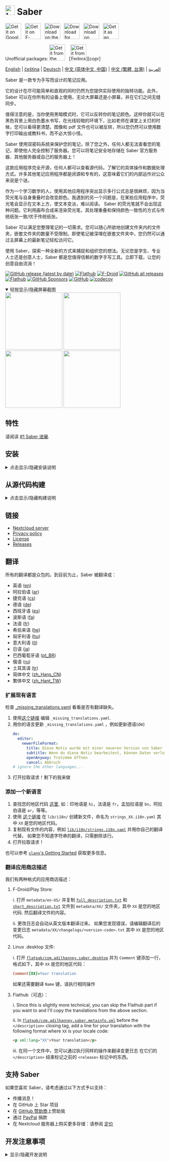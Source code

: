 # <img src="https://github.com/saber-notes/saber/raw/main/assets/icon/icon.png" width="30" height="30" alt="Logo"> Saber

[<img src='https://github.com/saber-notes/saber/blob/main/assets_raw/badges/google-play-badge.png'
    alt='Get it on Google Play'
    height=50>][google_play]
&nbsp;
[<img src="https://github.com/saber-notes/saber/blob/main/assets_raw/badges/f-droid-badge.png"
    alt="Get it on F-Droid"
    height=50>][f-droid]
&nbsp;
[<img src="https://github.com/saber-notes/saber/blob/main/assets_raw/badges/app-store-badge.svg"
    alt="Download on the App Store"
    height=50>][app_store]
&nbsp;
[<img src="https://github.com/saber-notes/saber/blob/main/assets_raw/badges/windows-badge.png"
    alt="Download for Windows"
    height=50>][download_windows]
&nbsp;
[<img src="https://github.com/saber-notes/saber/blob/main/assets_raw/badges/flathub-badge.svg"
    alt="Download on Flathub"
    height=50>][flathub]
&nbsp;
[<img src="https://github.com/saber-notes/saber/blob/main/assets_raw/badges/appimage-logo.png"
    alt="Get it as an AppImage"
    height=50>][download_appimage]

Unofficial packages:
[<img src="https://github.com/saber-notes/saber/blob/main/assets_raw/badges/snap-badge.svg"
    alt="Get it from the Snap Store"
    height=50>][snap]
&nbsp;
[<img src="https://github.com/saber-notes/saber/blob/main/assets_raw/badges/copr.png"
    alt="Get it from Fedora Copr"
    height=50>][copr]

[English](https://github.com/saber-notes/saber/blob/main/README.md) |
[čeština](https://github.com/saber-notes/saber/blob/main/README-cs.md) |
[Deutsch](https://github.com/saber-notes/saber/blob/main/README-de.md) |
[中文 (简体中文, 中国)](https://github.com/saber-notes/saber/blob/main/README-zh-CN.md) |
[中文 (繁體, 台灣)](https://github.com/saber-notes/saber/blob/main/README-zh-TW.md) |
[العربية](https://github.com/saber-notes/saber/blob/main/README-ar.md) 

Saber 是一款专为手写而设计的笔记应用。

它的设计在尽可能简单和直观的同时仍然为您提供实际使用的独特功能。此外，Saber 可以在你所有的设备上使用，无论大屏幕还是小屏幕，并在它们之间无缝同步。

值得注意的是，当你使用黑暗模式时，它可以反转你的笔记颜色。这样你就可以在黑色背景上用白色墨水书写，在光线较暗的环境下，比如老师在课堂上关灯的时候，您可以看得更清楚。图像和 pdf 文件也可以被反转，所以您仍然可以使用数字打印输出或教科书，而不必大惊小怪。

Saber 使用双密码系统来保护您的笔记，除了您之外，任何人都无法查看您的笔记，即使他人完全控制了服务器。您可以将笔记安全地存储在 Saber 官方服务器、其他服务器或自己的服务器上！

这款应用程序完全开源，任何人都可以查看源代码，了解它的具体操作和数据处理方式。许多其他笔记应用程序都是闭源和专有的，这意味着它们的内部运作对公众来说是个谜。

作为一个学习数学的人，使用其他应用程序突出显示多行公式总是很麻烦，因为当荧光笔与自身重叠时会改变颜色。我遇到的另一个问题是，在某些应用程序中，荧光笔会显示在文本上方，使文本变淡，难以阅读。
Saber 的荧光笔就不会出现这种问题。它利用画布合成来渲染荧光笔，其处理重叠和保持颜色一致性的方式与传统纸张一致/优于传统纸张。

Saber 可以满足您整理笔记的一切需求。您可以随心所欲地创建文件夹内的文件夹，嵌套文件夹的数量不受限制。即使笔记被深埋在嵌套文件夹中，您仍然可以通过主屏幕上的最新笔记轻松访问它。

使用 Saber，探索一种全新的方式来捕捉和组织您的想法。无论您是学生、专业人士还是创意人士，Saber 都是您值得信赖的数字手写工具。立即下载，让您的创意自由流淌！

[![GitHub release (latest by date)](https://img.shields.io/github/v/release/saber-notes/saber)](https://github.com/saber-notes/saber/releases/latest)
[![Flathub](https://img.shields.io/flathub/v/com.adilhanney.saber)](https://flathub.org/apps/details/com.adilhanney.saber)
[![F-Droid](https://img.shields.io/f-droid/v/com.adilhanney.saber)](https://f-droid.org/en/packages/com.adilhanney.saber/)
[![GitHub all releases](https://img.shields.io/github/downloads/saber-notes/saber/total?label=GitHub%20downloads)](https://github.com/saber-notes/saber/releases)
[![Flathub](https://img.shields.io/flathub/downloads/com.adilhanney.saber?label=Flathub%20downloads)](https://flathub.org/apps/details/com.adilhanney.saber)
[![GitHub Sponsors](https://img.shields.io/github/sponsors/adil192)](https://github.com/sponsors/adil192)
[![GitHub](https://img.shields.io/github/license/saber-notes/saber)](https://github.com/saber-notes/saber/blob/main/LICENSE.md)
[![codecov](https://codecov.io/gh/saber-notes/saber/branch/main/graph/badge.svg?token=EGQSN0THW2)](https://codecov.io/gh/saber-notes/saber)

<details open>
<summary>轻按显示/隐藏屏幕截图</summary>

<div>
<img src="https://github.com/saber-notes/saber/raw/main/metadata/en-US/images/phoneScreenshots/1_home.png" width="180">
<img src="https://github.com/saber-notes/saber/raw/main/metadata/en-US/images/phoneScreenshots/2_editor.png" width="180">
<img src="https://github.com/saber-notes/saber/raw/main/metadata/en-US/images/phoneScreenshots/3_login.png" width="180">
<img src="https://github.com/saber-notes/saber/raw/main/metadata/en-US/images/phoneScreenshots/4_settings.png" width="180">
</div>
</details>

## 特性

请阅读 [#1 Saber 进展][progress].

## 安装

<details>
<summary>点击显示/隐藏安装说明</summary>

#### Android

选项:

1. 从 [Play Store][google_play] 下载

2. 从 [F-Droid][f-droid] 下载
   - 请注意，F-Droid 构建没有针对 Onyx Boox 设备进行优化，因为这将需要来自 Onyx 的[专有依赖](https://github.com/saber-notes/saber/issues/219)。

3. 从最新的 [Release][releases] 下载 `Saber_{version}.apk`。

#### Linux

选项 1 推荐：
从 [Flathub][flathub] 安装: `flatpak --user install com.adilhanney.saber`.

选项2 2：
从最新的 [Release][releases] 下载 `Saber-{version}-x86_64.AppImage`，使用 `chmod +x Saber-*-x86_64.AppImage` 使其可执行，然后运行它。

选项 3：
有一个非官方的 [snap][snap] 渠道，感谢  @soumyaDghosh。
`sudo snap install saber`

#### Windows

从最新的 [Release][releases] 现在和安装`SaberInstaller_{version}.exe`。

如果有丢失 dll 的错误，请确保已安装 [Visual C++ Redistributable](https://learn.microsoft.com/en-us/cpp/windows/latest-supported-vc-redist)。

#### iOS 和 macOS

从 [App Store][app_store] 下载 Saber。

</details>

## 从源代码构建

<details>
<summary>点击显示/隐藏构建说明</summary>

### 1. 安装 flutter
https://docs.flutter.dev/get-started/install
### 2. 克隆此项目
```bash
git clone https://github.com/saber-notes/saber.git
```
### 3. 下载依赖
```bash
flutter pub get
```

### 4. 安装其他依赖项

设置 [super_clipboard](https://pub.dev/packages/super_clipboard)，可以总结为：
- 安装 [Rust](https://www.rust-lang.org/tools/install)
- 如果你要构建 Android，安装 NDK 26.1.10909125

### 5. 构建...

#### Linux

```bash
sudo apt install libsecret-1-dev libjsoncpp-dev libgstreamer1.0-dev libgstreamer-plugins-base1.0-dev webkit2gtk-4.1-dev
# Or for Fedora...
sudo dnf install libsecret-devel jsoncpp-devel gstreamer1-devel gstreamer1-plugins-base-devel webkit2gtk4.1-devel

flutter build linux
```

这对于在您自己的计算机上使用已经足够好了。但是如果您想重新分发您的构建，你需要使用一个可预测的环境：fork 这个仓库并使用 GitHub Action
[为 Linux 构建](https://github.com/saber-notes/saber/actions/workflows/linux.yml)。

#### Android

`flutter build apk`

你需要创建一个签名证书并创建 `android/key.properties` 文件。更多信息请参考：https://docs.flutter.dev/deployment/android#create-an-upload-keystore

注意:
FOSS/[F-Droid][f-droid-manifest] 构建的方式略有不同：
```bash
./patches/remove_proprietary_dependencies.sh
flutter build apk
```

#### Windows

`flutter build windows`

Windows 安装器使用 [Inno Setup](https://jrsoftware.org/isinfo.php) 创建。
要创建自己的安装程序，请运行上面的构建命令，然后编辑并使用 Inno Setup Compiler 运行
[installers/desktop_inno_script.iss](https://github.com/saber-notes/saber/blob/main/installers/desktop_inno_script.iss)

#### iOS 和 macOS

如果你有一台 macOS 电脑，就可以使用 `flutter build ipa`
[为 iOS 构建](https://docs.flutter.dev/deployment/ios#create-an-app-bundle)或者使用 `flutter build macos`
[为 macOS 构建](https://docs.flutter.dev/deployment/macos#create-a-build-archive-with-xcode)。

如果你不这样做，fork 这个仓库并使用 GitHub Action
[Build for macOS and iOS](https://github.com/saber-notes/saber/actions/workflows/apple.yml).
或者，跟随这个 YouTube 教程
[How to compile a flutter application to iPhone with no mac (free | no jailbreak)](https://www.youtube.com/watch?v=m3_6z2wfHiY)
使用 [Codemagic](https://codemagic.io/start/) 手动构建。

</details>

## 链接

- [Nextcloud server][nextcloud]
- [Privacy policy][privacy]
- [License][license]
- [Releases][releases]

## 翻译

所有的翻译都是众包的。到目前为止，Saber 被翻译成：
- 英语 ([en](https://github.com/saber-notes/saber/blob/main/lib/i18n/strings.i18n.yaml))
- 阿拉伯语 ([ar](https://github.com/saber-notes/saber/blob/main/lib/i18n/strings_ar.i18n.yaml))
- 捷克语 ([cs](https://github.com/saber-notes/saber/blob/main/lib/i18n/strings_cs.i18n.yaml))
- 德语 ([de](https://github.com/saber-notes/saber/blob/main/lib/i18n/strings_de.i18n.yaml))
- 西班牙语 ([es](https://github.com/saber-notes/saber/blob/main/lib/i18n/strings_es.i18n.yaml))
- 波斯语 ([fa](https://github.com/saber-notes/saber/blob/main/lib/i18n/strings_fa.i18n.yaml))
- 法语 ([fr](https://github.com/saber-notes/saber/blob/main/lib/i18n/strings_fr.i18n.yaml))
- 希伯来语 ([he](https://github.com/saber-notes/saber/blob/main/lib/i18n/strings_he.i18n.yaml))
- 匈牙利语 ([hu](https://github.com/saber-notes/saber/blob/main/lib/i18n/strings_hu.i18n.yaml))
- 意大利语 ([it](https://github.com/saber-notes/saber/blob/main/lib/i18n/strings_it.i18n.yaml))
- 日语 ([ja](https://github.com/saber-notes/saber/blob/main/lib/i18n/strings_ja.i18n.yaml))
- 巴西葡萄牙语 ([pt_BR](https://github.com/saber-notes/saber/blob/main/lib/i18n/strings_pt_BR.i18n.yaml))
- 俄语 ([ru](https://github.com/saber-notes/saber/blob/main/lib/i18n/strings_ru.i18n.yaml))
- 土耳其语 ([tr](https://github.com/saber-notes/saber/blob/main/lib/i18n/strings_tr.i18n.yaml))
- 简体中文 ([zh_Hans_CN](https://github.com/saber-notes/saber/blob/main/lib/i18n/strings_zh_Hans_CN.i18n.yaml))
- 繁体中文 ([zh_Hant_TW](https://github.com/saber-notes/saber/blob/main/lib/i18n/strings_zh_Hant_TW.i18n.yaml))

### 扩展现有语言

检查 [_missing_translations.yaml](https://github.com/saber-notes/saber/blob/main/lib/i18n/_missing_translations.yaml)
   看看是否有翻译缺失。

1. 使用[这个链接](https://github.com/saber-notes/saber/edit/main/lib/i18n/_missing_translations.yaml)
   编辑 `_missing_translations.yaml`.
2. 用你的语言更新 `_missing_translations.yaml` ，例如更新德语(de)
    ```yaml
    de:
      editor:
        newerFileFormat:
          title: Diese Notiz wurde mit einer neueren Version von Saber bearbeitet
          subtitle: Wenn du diese Notiz bearbeitest, können Daten verloren gehen. Möchtest du die Notiz trotzdem öffnen?
          openAnyway: Trotzdem öffnen
          cancel: Abbruch
    # ignore the other languages...
    ```
3. 打开拉取请求！剩下的我来做

### 添加一个新语言

1. 查找您的地区代码 [这里](https://saimana.com/list-of-country-locale-code/),
   如：印地语是 `hi`，法语是 `fr`，孟加拉语是 `bn`，阿拉伯语是 `ar`，等等。
2. 使用 [这个链接](https://github.com/saber-notes/saber/new/main/lib/i18n)
   在 `lib/i18n/` 创建新文件，命名为 `strings_XX.i18n.yaml`
   其中 `XX` 是您的地区代码。
3. 复制现有文件的内容，例如
   [`lib/i18n/strings.i18n.yaml`](https://github.com/saber-notes/saber/blob/main/lib/i18n/strings.i18n.yaml)
   并用你自己的翻译代替。
   如果您不知道字符串的翻译，只需删除该行。
4. 打开拉取请求！

也可以参考 [`slang`'s Getting Started](https://pub.dev/packages/slang#getting-started) 获取更多信息。

### 翻译应用商店描述

我们有两种格式的应用商店描述：

1. F-Droid/Play Store:

   i. 打开 `metadata/en-US/` 并复制
      [`full_description.txt`](https://github.com/saber-notes/saber/blob/main/metadata/en-US/full_description.txt)
      和
      [`short_description.txt`](https://github.com/saber-notes/saber/blob/main/metadata/en-US/short_description.txt)
      文件到 `metadata/XX/` 文件夹，其中 `XX` 是您的地区代码.
      然后翻译文件的内容。

   ii. 更改日志会自动从英文版本翻译过来。
       如果您发现错误，请编辑翻译后的变更日志
       `metadata/XX/changelogs/<version-code>.txt` 其中 `XX` 是您的地区代码。

2. Linux .desktop 文件:

   i. 打开
   [`flatpak/com.adilhanney.saber.desktop`](https://github.com/saber-notes/saber/blob/main/flatpak/com.adilhanney.saber.desktop)
   并为 `Comment` 键添加一行，格式如下，其中 `XX` 是您的地区代码：
    ```ini
    Comment[XX]=Your translation
    ```
   如果还需要翻译 `Name` 键，请执行相同操作

3. Flathub（可选）：

   i. Since this is slightly more technical, you can skip the Flathub part if you
      want to and I'll copy the translations from the above section.
   
   ii. In [`flatpak/com.adilhanney.saber.metainfo.xml`](https://github.com/saber-notes/saber/blob/main/flatpak/com.adilhanney.saber.metainfo.xml)
       before the `</description>` closing tag, add a line for your translation
       with the following format where `XX` is your locale code:
    ```html
    <p xml:lang="XX">Your translation</p>
    ```

   iii. 在同一个文件中，您可以通过执行同样的操作来翻译变更日志
        在它们的 `</description>` 结束标记之前的 `<release>` 标记中的东西。


## 支持 Saber

如果您喜欢 Saber，请考虑通过以下方式予以支持：
- 传播消息！
- 在 GitHub 上 Star 项目
- 在 [GitHub 赞助商](https://github.com/sponsors/adil192)上赞助我
- 通过 [PayPal](https://paypal.me/adilhanney) 捐款
- 在 Nextcloud 服务器上购买更多存储：请参阅 [定价](pricing.md)

## 开发注意事项

<details>
<summary>显示/隐藏开发说明</summary>

- 当更新**应用版本**时：
  - 运行 `./scripts/bump_version.sh <version-name> <version-code>`
    (运行 `./scripts/bump_version.sh --help` 获取更多信息)
  - 更新 `metadata/en-US/changelogs/` 中的变更日志和 `flatpak/com.adilhanney.saber.metainfo.xml`，并按照剧本的指示运行 `dart scripts/translate_changelogs.dart`。
- 当更新**图标**时，运行以下命令：
  - 概述：`dart run icons_launcher:create`
  - Flatpak 图标：`cd assets/icon && ./resize-icon.sh`
- 当更新**翻译**时...
  - 运行以下命令：
    - 如果你需要应用 _missing_translations.yaml：`dart run slang apply --locale=XX`
    - `dart run slang`
    - `dart run slang analyze --full`
  - 如果要添加新语言，请更新：
    - `CFBundleLocalizations` 在 `ios/Runner/Info.plist`
    - `CFBundleLocalizations` 在 `macos/Runner/Info.plist`
    - `android/app/src/main/res/xml/locales_config.xml`
    - `lib/data/locales.dart`
    - `README.md` 上面的“翻译”部分。
    - 并运行 `dart scripts/translate_changelogs.dart` 翻译更新日志。

</details>

[f-droid]: https://f-droid.org/packages/com.adilhanney.saber/
[flathub]: https://flathub.org/apps/details/com.adilhanney.saber
[google_play]: https://play.google.com/store/apps/details?id=com.adilhanney.saber
[snap]: https://snapcraft.io/saber
[app_store]: https://apps.apple.com/us/app/saber/id1671523739
[download_windows]: https://github.com/saber-notes/saber/releases/download/v0.25.2/SaberInstaller_v0.25.2.exe
[download_appimage]: https://github.com/saber-notes/saber/releases/download/v0.25.2/Saber-0.25.2-x86_64.AppImage

[nextcloud]: https://nc.saber.adil.hanney.org/

[privacy]: https://github.com/saber-notes/saber/blob/main/privacy_policy.md
[license]: https://github.com/saber-notes/saber/blob/main/LICENSE.md

[releases]: https://github.com/saber-notes/saber/releases
[issues]: https://github.com/saber-notes/saber/issues
[progress]: https://github.com/saber-notes/saber/discussions/1

[f-droid-manifest]: https://gitlab.com/fdroid/fdroiddata/-/blob/master/metadata/com.adilhanney.saber.yml
